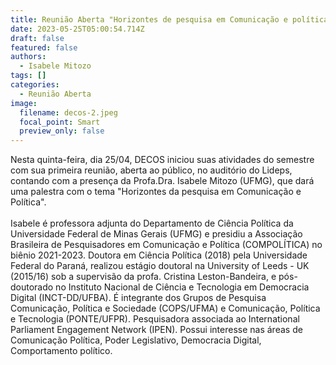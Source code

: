 ```yaml
---
title: Reunião Aberta "Horizontes de pesquisa em Comunicação e política
date: 2023-05-25T05:00:54.714Z
draft: false
featured: false
authors:
  - Isabele Mitozo
tags: []
categories:
  - Reunião Aberta
image:
  filename: decos-2.jpeg
  focal_point: Smart
  preview_only: false
---
```

Nesta quinta-feira, dia 25/04, DECOS iniciou suas atividades do semestre com sua primeira reunião, aberta ao público, no auditório do Lideps, contando com a presença da Profa.Dra. Isabele Mitozo (UFMG), que dará uma palestra com o tema "Horizontes da pesquisa em Comunicação e Política".\
\
Isabele é professora adjunta do Departamento de Ciência Política da Universidade Federal de Minas Gerais (UFMG) e presidiu a Associação Brasileira de Pesquisadores em Comunicação e Política (COMPOLÍTICA) no biênio 2021-2023. Doutora em Ciência Política (2018) pela Universidade Federal do Paraná, realizou estágio doutoral na University of Leeds - UK (2015/16) sob a supervisão da profa. Cristina Leston-Bandeira, e pós-doutorado no Instituto Nacional de Ciência e Tecnologia em Democracia Digital (INCT-DD/UFBA). É integrante dos Grupos de Pesquisa Comunicação, Política e Sociedade (COPS/UFMA) e Comunicação, Política e Tecnologia (PONTE/UFPR). Pesquisadora associada ao International Parliament Engagement Network (IPEN). Possui interesse nas áreas de Comunicação Política, Poder Legislativo, Democracia Digital, Comportamento político.
